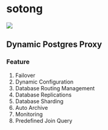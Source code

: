 # sotong
![](https://i.ibb.co/5Gq4ChZ/pc7-KRdq-Ri.png)

## Dynamic Postgres Proxy

### Feature
1. Failover
2. Dynamic Configuration
3. Database Routing Management
4. Database Replications
5. Database Sharding
6. Auto Archive
7. Monitoring
8. Predefined Join Query
